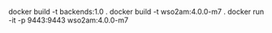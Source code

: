 docker build -t backends:1.0 .
docker build -t wso2am:4.0.0-m7 .
docker run -it -p 9443:9443 wso2am:4.0.0-m7
